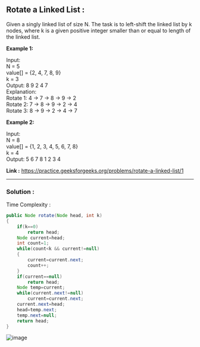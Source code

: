 <h2> Rotate a Linked List :</h2>

Given a singly linked list of size N. The task is to left-shift the linked list by k nodes, where k is a given positive integer smaller than or equal to length of the linked list.

**Example 1:**

Input: <br/>
N = 5 <br/>
value[] = {2, 4, 7, 8, 9}<br/>
k = 3<br/>
Output: 8 9 2 4 7<br/>
Explanation:<br/>
Rotate 1: 4 -> 7 -> 8 -> 9 -> 2<br/>
Rotate 2: 7 -> 8 -> 9 -> 2 -> 4<br/>
Rotate 3: 8 -> 9 -> 2 -> 4 -> 7<br/>

**Example 2:**

Input: <br/>
N = 8<br/>
value[] = {1, 2, 3, 4, 5, 6, 7, 8}<br/>
k = 4<br/>
Output: 5 6 7 8 1 2 3 4

**Link :** https://practice.geeksforgeeks.org/problems/rotate-a-linked-list/1

---------------------------------------------------------------------------------------------------------------------------------------------------------

<h3> Solution : </h3>

Time Complexity :

```java
public Node rotate(Node head, int k) 
{
    if(k==0)
        return head;
    Node current=head;
    int count=1;
    while(count<k && current!=null)
    {
        current=current.next;
        count++;
    }
    if(current==null)
        return head;
    Node temp=current;
    while(current.next!=null)
        current=current.next;
    current.next=head;
    head=temp.next;
    temp.next=null;
    return head;
}
```

![image](https://user-images.githubusercontent.com/23376002/156917162-f95a8167-fc2e-4ae4-9708-da110b2ae850.png)


